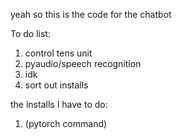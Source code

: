 yeah so this is the code for the chatbot 

To do list:
1. control tens unit
2. pyaudio/speech recognition
3. idk
4. sort out installs


the installs I have to do:
1. (pytorch command)

